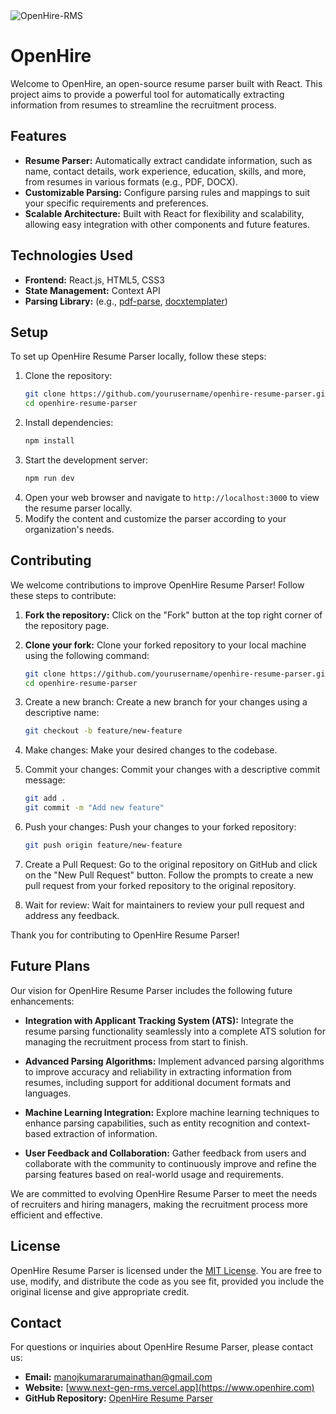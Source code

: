 <img src="https://socialify.git.ci/ManojKumar2920/OpenHire-RMS/image?description=1&descriptionEditable=An%20open-source%20resume%20parser%20built%20with%20React.%20This%20project%20aims%20to%20provide%20a%20powerful%20tool%20for%20streamline%20the%20recruitment%20process.&forks=1&issues=1&language=1&name=1&stargazers=1&theme=Light" alt="OpenHire-RMS"/>

# OpenHire

Welcome to OpenHire, an open-source resume parser built with React. This project aims to provide a powerful tool for automatically extracting information from resumes to streamline the recruitment process.

## Features

- **Resume Parser:** Automatically extract candidate information, such as name, contact details, work experience, education, skills, and more, from resumes in various formats (e.g., PDF, DOCX).
- **Customizable Parsing:** Configure parsing rules and mappings to suit your specific requirements and preferences.
- **Scalable Architecture:** Built with React for flexibility and scalability, allowing easy integration with other components and future features.

## Technologies Used

- **Frontend:** React.js, HTML5, CSS3
- **State Management:** Context API
- **Parsing Library:** (e.g., [pdf-parse](https://www.npmjs.com/package/pdf-parse), [docxtemplater](https://www.npmjs.com/package/docxtemplater))

## Setup

To set up OpenHire Resume Parser locally, follow these steps:

1. Clone the repository:
   ```sh
   git clone https://github.com/yourusername/openhire-resume-parser.git
   cd openhire-resume-parser
   ```
2. Install dependencies:
   ```sh
   npm install
   ```
3. Start the development server:
   ```sh
   npm run dev
   ```
4. Open your web browser and navigate to `http://localhost:3000` to view the resume parser locally.
5. Modify the content and customize the parser according to your organization's needs.

## Contributing

We welcome contributions to improve OpenHire Resume Parser! Follow these steps to contribute:

1. **Fork the repository:** Click on the "Fork" button at the top right corner of the repository page.

2. **Clone your fork:** Clone your forked repository to your local machine using the following command:
   ```sh
   git clone https://github.com/yourusername/openhire-resume-parser.git
   cd openhire-resume-parser
   ```
3. Create a new branch: Create a new branch for your changes using a descriptive name:
   ```sh
   git checkout -b feature/new-feature
   ```
4. Make changes: Make your desired changes to the codebase.
5. Commit your changes: Commit your changes with a descriptive commit message:
   ```sh
   git add .
   git commit -m "Add new feature"
   ```
6. Push your changes: Push your changes to your forked repository:
   ```sh
   git push origin feature/new-feature
   ```
7. Create a Pull Request: Go to the original repository on GitHub and click on the "New Pull Request" button. Follow the prompts to create a new pull request from your forked repository to the original repository.
8. Wait for review: Wait for maintainers to review your pull request and address any feedback.

Thank you for contributing to OpenHire Resume Parser!

## Future Plans

Our vision for OpenHire Resume Parser includes the following future enhancements:

- **Integration with Applicant Tracking System (ATS):** Integrate the resume parsing functionality seamlessly into a complete ATS solution for managing the recruitment process from start to finish.
  
- **Advanced Parsing Algorithms:** Implement advanced parsing algorithms to improve accuracy and reliability in extracting information from resumes, including support for additional document formats and languages.
  
- **Machine Learning Integration:** Explore machine learning techniques to enhance parsing capabilities, such as entity recognition and context-based extraction of information.

- **User Feedback and Collaboration:** Gather feedback from users and collaborate with the community to continuously improve and refine the parsing features based on real-world usage and requirements.

We are committed to evolving OpenHire Resume Parser to meet the needs of recruiters and hiring managers, making the recruitment process more efficient and effective.


## License

OpenHire Resume Parser is licensed under the [MIT License](LICENSE). You are free to use, modify, and distribute the code as you see fit, provided you include the original license and give appropriate credit.

## Contact

For questions or inquiries about OpenHire Resume Parser, please contact us:

- **Email:** manojkumararumainathan@gmail.com
- **Website:** [www.next-gen-rms.vercel.app](https://www.openhire.com)
- **GitHub Repository:** [OpenHire Resume Parser](https://github.com/ManojKumar2920/OpenHire-RMS)

